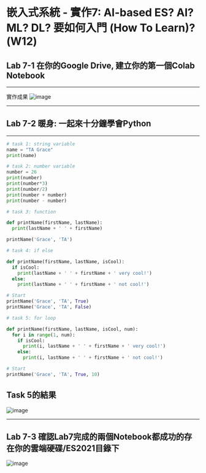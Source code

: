 #   嵌入式系統 - 實作7: AI-based ES? AI? ML? DL? 要如何入門 (How To Learn)? (W12)

##  Lab 7-1 在你的Google Drive, 建立你的第一個Colab Notebook 

---

實作成果
![image](https://user-images.githubusercontent.com/63353432/140632053-57fa5c7d-8893-4d05-aa7f-c353831f90b6.png)

---

##  Lab 7-2 暖身: 一起來十分鐘學會Python

---

````Python
# task 1: string variable
name = "TA Grace"
print(name)

# task 2: number variable
number = 26
print(number)
print(number*3)
print(number/2)
print(number + number)
print(number - number)

# task 3: function

def printName(firstName, lastName):
  print(lastName + ' ' + firstName)

printName('Grace', 'TA')

# task 4: if else

def printName(firstName, lastName, isCool):
  if isCool:
    print(lastName + ' ' + firstName + ' very cool!')
  else:
    print(lastName + ' ' + firstName + ' not cool!')

# Start
printName('Grace', 'TA', True)
printName('Grace', 'TA', False)

# task 5: for loop

def printName(firstName, lastName, isCool, num):
  for i in range(1, num):
    if isCool:
      print(i, lastName + ' ' + firstName + ' very cool!')
    else:
      print(i, lastName + ' ' + firstName + ' not cool!')

# Start
printName('Grace', 'TA', True, 10)
````


##  Task 5的結果
![image](https://user-images.githubusercontent.com/63353432/140632086-a5ac5d23-e98f-4d71-83d1-020a27a7635a.png)

---

##  Lab 7-3 確認Lab7完成的兩個Notebook都成功的存在你的雲端硬碟/ES2021目錄下

![image](https://user-images.githubusercontent.com/63353432/140632115-7bae02e3-416a-4bae-93a8-6a23b84ea908.png)

